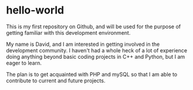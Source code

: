 # hello-world
This is my first repository on Github, and will be used for the purpose of getting familiar with this development environment.

My name is David, and I am interested in getting involved in the development community. I haven't had a whole heck of a lot of experience doing anything beyond basic coding projects in C++ and Python, but I am eager to learn.

The plan is to get acquainted with PHP and mySQL so that I am able to contribute to current and future projects. 
